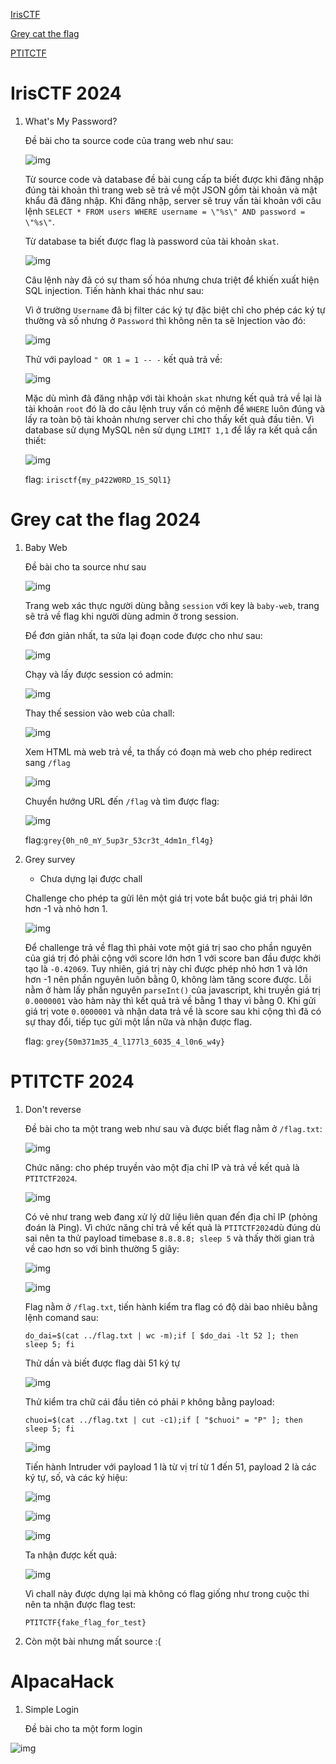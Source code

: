 [IrisCTF](#irisctf-2024)

[Grey cat the flag](#grey-cat-the-flag-2024)

[PTITCTF](#ptitctf-2024)

# IrisCTF 2024
1. What's My Password?

    Đề bài cho ta source code của trang web như sau:
    
    ![img](image_iris/1.png)

    Từ source code và database đề bài cung cấp ta biết được khi đăng nhập đúng tài khoản thì trang web sẽ trả về một JSON gồm tài khoản và mật khẩu đã đăng nhập. Khi đăng nhập, server sẽ truy vấn tài khoản với câu lệnh ```SELECT * FROM users WHERE username = \"%s\" AND password = \"%s\"```.

    Từ database ta biết được flag là password của tài khoản ```skat```.
    
    ![img](image_iris/2.png)

    Câu lệnh này đã có sự tham số hóa nhưng chưa triệt để khiến xuất hiện SQL injection. Tiến hành khai thác như sau:

    Vì ở trường ```Username``` đã bị filter các ký tự đặc biệt chỉ cho phép các ký tự thường và số nhưng ở ```Password``` thì không nên ta sẽ Injection vào đó:

    ![img](image_iris/3.png)

    Thử với payload ```" OR 1 = 1 -- -``` kết quả trả về:

    ![img](image_iris/4.png)

    Mặc dù mình đã đăng nhập với tài khoản ```skat``` nhưng kết quả trả về lại là tài khoản ```root``` đó là do câu lệnh truy vấn có mệnh để ```WHERE``` luôn đúng và lấy ra toàn bộ tài khoản nhưng server chỉ cho thấy kết quả đầu tiên. Vì database sử dụng MySQL nên sử dụng ```LIMIT 1,1``` để lấy ra kết quả cần thiết:

    ![img](image_iris/5.png)

    flag: ```irisctf{my_p422W0RD_1S_SQl1}```
# Grey cat the flag 2024
1. Baby Web

    Đề bài cho ta source như sau

    ![img](image_grey/1.png)

    Trang web xác thực người dùng bằng ```session``` với key là ```baby-web```, trang sẽ trả về flag khi người dùng admin ở trong session.

    Để đơn giản nhất, ta sửa lại đoạn code được cho như sau:

    ![img](image_grey/2.png)

    Chạy và lấy được session có admin:

    ![img](image_grey/3.png)

    Thay thế session vào web của chall:

    ![img](image_grey/4.png)

    Xem HTML mà web trả về, ta thấy có đoạn mà web cho phép redirect sang ```/flag```

    ![img](image_grey/5.png)

    Chuyển hướng URL đến ```/flag``` và tìm được flag:

    ![img](image_grey/6.png)

    flag:```grey{0h_n0_mY_5up3r_53cr3t_4dm1n_fl4g}```
2. Grey survey
    
    * Chưa dựng lại được chall

    Challenge cho phép ta gửi lên một giá trị vote bắt buộc giá trị phải lớn hơn -1 và nhỏ hơn 1. 

    ![img](image_grey/7.png)

    Để challenge trả về flag thì phải vote một giá trị sao cho phần nguyên của giá trị đó phải cộng với score lớn hơn 1 với score ban đầu được khởi tạo là ```-0.42069```. Tuy nhiên, giá trị này chỉ được phép nhỏ hơn 1 và lớn hơn -1 nên phần nguyên luôn bằng 0, không làm tăng score được. Lỗi nằm ở hàm lấy phần nguyên ```parseInt()``` của javascript, khi truyền giá trị ```0.0000001``` vào hàm này thì kết quả trả về bằng 1 thay vì bằng 0. Khi gửi giá trị vote ```0.0000001``` và nhận data trả về là score sau khi cộng thì đã có sự thay đổi, tiếp tục gửi một lần nữa và nhận được flag.

    flag: ```grey{50m371m35_4_l177l3_6035_4_l0n6_w4y}```

# PTITCTF 2024
1. Don't reverse

    Đề bài cho ta một trang web như sau và được biết flag nằm ở ```/flag.txt```:

    ![img](image_PTITCTF/1.png)

    Chức năng: cho phép truyền vào một địa chỉ IP và trả về kết quả là ```PTITCTF2024```.

    ![img](image_PTITCTF/1.png)

    Có vẻ như trang web đang xử lý dữ liệu liên quan đến địa chỉ IP (phỏng đoán là Ping). Vì chức năng chỉ trả về kết quả là  ```PTITCTF2024```dù đúng dù sai nên ta thử payload timebase ```8.8.8.8; sleep 5``` và thấy thời gian trả về cao hơn so với bình thường 5 giây:

    ![img](image_PTITCTF/3.png)

    ![img](image_PTITCTF/4.png)

    Flag nằm ở ```/flag.txt```, tiến hành kiểm tra flag có độ dài bao nhiêu bằng lệnh comand sau: 

    ```do_dai=$(cat ../flag.txt | wc -m);if [ $do_dai -lt 52 ]; then   sleep 5; fi```

    Thử dần và biết được flag dài 51 ký tự

    ![img](image_PTITCTF/5.png)

    Thử kiểm tra chữ cái đầu tiên có phải ```P``` không bằng payload:

    ```chuoi=$(cat ../flag.txt | cut -c1);if [ "$chuoi" = "P" ]; then   sleep 5; fi```

    ![img](image_PTITCTF/7.png)

    Tiến hành Intruder với payload 1 là từ vị trí từ 1 đến 51, payload 2 là các ký tự, số, và các ký hiệu:

    ![ịmg](image_PTITCTF/8.png)

    ![img](image_PTITCTF/9.png)

    ![img](image_PTITCTF/10.png)

    Ta nhận được kết quả:

    ![img](image_PTITCTF/11.png)

    Vì chall này được dựng lại mà không có flag giống như trong cuộc thi nên ta nhận được flag test:

    ```PTITCTF{fake_flag_for_test}```
2. Còn một bài nhưng mất source :(

# AlpacaHack

1. Simple Login

    Đề bài cho ta một form login

![img](image_alpacahack/1.png)


    
    
    



